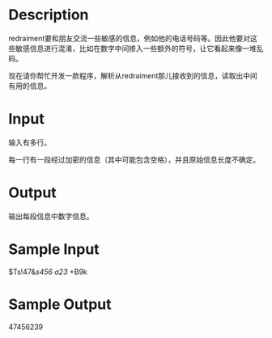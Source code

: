 # Description

redraiment要和朋友交流一些敏感的信息，例如他的电话号码等。因此他要对这些敏感信息进行混淆，比如在数字中间掺入一些额外的符号，让它看起来像一堆乱码。

现在请你帮忙开发一款程序，解析从redraiment那儿接收到的信息，读取出中间有用的信息。

# Input

输入有多行。

每一行有一段经过加密的信息（其中可能包含空格），并且原始信息长度不确定。

# Output

输出每段信息中数字信息。

# Sample Input

$Ts!47&*s456  a23* +B9k

# Sample Output

47456239
